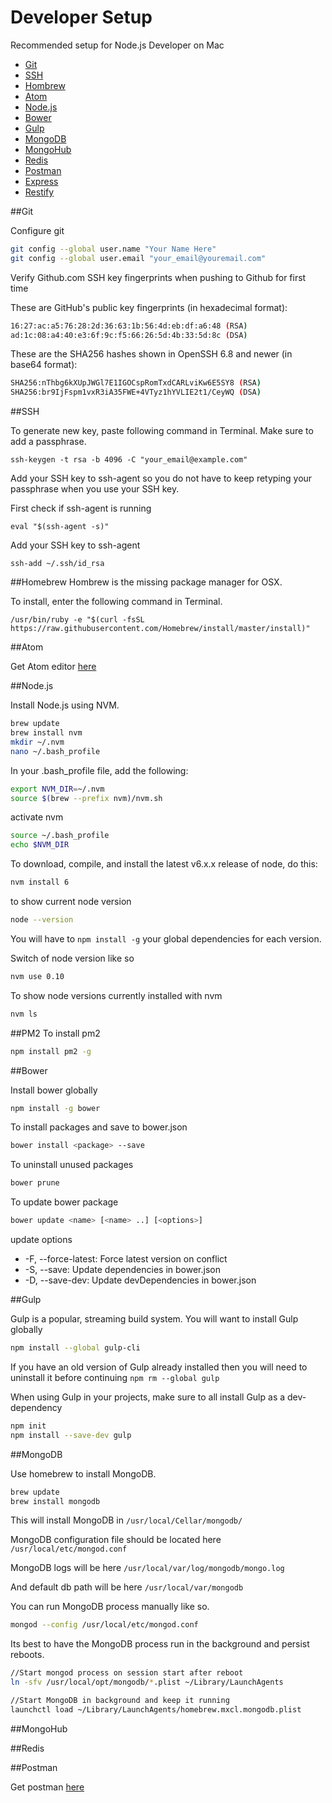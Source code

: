 # Developer Setup

Recommended setup for Node.js Developer on Mac

- [Git](#git)
- [SSH](#ssh)
- [Hombrew](#homebrew)
- [Atom](#atom)
- [Node.js](#nodejs)
- [Bower](#bower)
- [Gulp](#gulp)
- [MongoDB](#mongodb)
- [MongoHub](#mongoHub)
- [Redis](#redis)
- [Postman](#postman)
- [Express](#express)
- [Restify](#restify)



##Git

Configure git

``` bash
git config --global user.name "Your Name Here"
git config --global user.email "your_email@youremail.com"
```

Verify Github.com SSH key fingerprints when pushing to Github for first time

These are GitHub's public key fingerprints (in hexadecimal format):

```bash
16:27:ac:a5:76:28:2d:36:63:1b:56:4d:eb:df:a6:48 (RSA)
ad:1c:08:a4:40:e3:6f:9c:f5:66:26:5d:4b:33:5d:8c (DSA)
```

These are the SHA256 hashes shown in OpenSSH 6.8 and newer (in base64 format):

```bash
SHA256:nThbg6kXUpJWGl7E1IGOCspRomTxdCARLviKw6E5SY8 (RSA)
SHA256:br9IjFspm1vxR3iA35FWE+4VTyz1hYVLIE2t1/CeyWQ (DSA)
```

##SSH

To generate new key, paste following command in Terminal. Make sure to add a passphrase.

`ssh-keygen -t rsa -b 4096 -C "your_email@example.com"`

Add your SSH key to ssh-agent so you do not have to keep retyping your passphrase when you use your SSH key.

First check if ssh-agent is running

`eval "$(ssh-agent -s)"`

Add your SSH key to ssh-agent

`ssh-add ~/.ssh/id_rsa`


##Homebrew
Hombrew is the missing package manager for OSX.

To install, enter the following command in Terminal.

`/usr/bin/ruby -e "$(curl -fsSL https://raw.githubusercontent.com/Homebrew/install/master/install)"`


##Atom

Get Atom editor [here](https://atom.io/)

##Node.js

Install Node.js using NVM.

```bash
brew update
brew install nvm
mkdir ~/.nvm
nano ~/.bash_profile
```

In your .bash_profile file, add the following:

```bash
export NVM_DIR=~/.nvm
source $(brew --prefix nvm)/nvm.sh
```

activate nvm

```bash
source ~/.bash_profile
echo $NVM_DIR
```

To download, compile, and install the latest v6.x.x release of node, do this:

```bash
nvm install 6
```
to show current node version

```bash
node --version
```

You will have to `npm install -g` your global dependencies for each version.

Switch of node version like so

```bash
nvm use 0.10
```

To show node versions currently installed with nvm

```bash
nvm ls
```

##PM2
To install pm2

```bash
npm install pm2 -g
```

##Bower

Install bower globally

```bash
npm install -g bower

```

To install packages and save to bower.json

```bash
bower install <package> --save
```
To uninstall unused packages

```bash
bower prune
```

To update bower package

```bash
bower update <name> [<name> ..] [<options>]
```

update options

* -F, --force-latest: Force latest version on conflict
* -S, --save: Update dependencies in bower.json
* -D, --save-dev: Update devDependencies in bower.json


##Gulp

Gulp is a popular, streaming build system. You will want to install Gulp globally

```bash
npm install --global gulp-cli
```

If you have an old version of Gulp already installed then you will need to uninstall it before continuing `npm rm --global gulp`

When using Gulp in your projects, make sure to all install Gulp as a dev-dependency

```bash
npm init
npm install --save-dev gulp
```


##MongoDB

Use homebrew to install MongoDB.

```bash
brew update
brew install mongodb
```

This will install MongoDB in `/usr/local/Cellar/mongodb/`

MongoDB configuration file should be located here `/usr/local/etc/mongod.conf`

MongoDB logs will be here `/usr/local/var/log/mongodb/mongo.log`

And default db path will be here `/usr/local/var/mongodb`

You can run MongoDB process manually like so.

```bash
mongod --config /usr/local/etc/mongod.conf
```
Its best to have the MongoDB process run in the background and persist reboots.

```bash
//Start mongod process on session start after reboot
ln -sfv /usr/local/opt/mongodb/*.plist ~/Library/LaunchAgents

//Start MongoDB in background and keep it running
launchctl load ~/Library/LaunchAgents/homebrew.mxcl.mongodb.plist
```


##MongoHub

##Redis

##Postman

Get postman [here](https://www.getpostman.com/)
